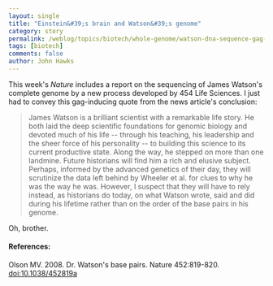 ```yaml
---
layout: single 
title: "Einstein&#39;s brain and Watson&#39;s genome" 
category: story
permalink: /weblog/topics/biotech/whole-genome/watson-dna-sequence-gag-2008.html
tags: [biotech] 
comments: false 
author: John Hawks 
---
```



<p>
This week's <I>Nature</i> includes a report on the sequencing of James Watson's complete genome by a new process developed by 454 Life Sciences. I just had to convey this gag-inducing quote from the news article's conclusion: 
</p>

<blockquote>James Watson is a brilliant scientist with a remarkable life story. He both laid the deep scientific foundations for genomic biology and devoted much of his life -- through his teaching, his leadership and the sheer force of his personality -- to building this science to its current productive state. Along the way, he stepped on more than one landmine. Future historians will find him a rich and elusive subject. Perhaps, informed by the advanced genetics of their day, they will scrutinize the data left behind by Wheeler et al. for clues to why he was the way he was. However, I suspect that they will have to rely instead, as historians do today, on what Watson wrote, said and did during his lifetime rather than on the order of the base pairs in his genome.</blockquote>

<p>
Oh, brother. 
</p>

<h4>References:</h4>

<p class="cite">Olson MV. 2008. Dr. Watson's base pairs. Nature 452:819-820. <a href="http://dx.doi.org/10.1038/452819a">doi:10.1038/452819a</a></p>

